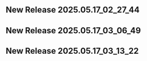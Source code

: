 ## New Release 2025.05.17_02_27_44
## New Release 2025.05.17_03_06_49
## New Release 2025.05.17_03_13_22
